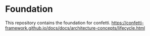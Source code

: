 # Foundation

This repository contains the foundation for confetti.
https://confetti-framework.github.io/docs/docs/architecture-concepts/lifecycle.html
